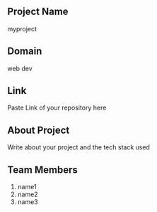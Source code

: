 ## Project Name

myproject

## Domain

web dev
## Link

Paste Link of your repository here

## About Project

Write about your project and the tech stack used

## Team Members

 1. name1
 2. name2
 3. name3
